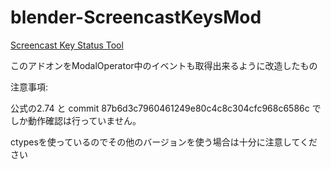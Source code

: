 # blender-ScreencastKeysMod

[Screencast Key Status Tool](http://wiki.blender.org/index.php/Extensions:2.6/Py/Scripts/3D_interaction/Screencast_Key_Status_Tool "Screencast Key Status Tool")

このアドオンをModalOperator中のイベントも取得出来るように改造したもの

注意事項:

公式の2.74 と commit 87b6d3c7960461249e80c4c8c304cfc968c6586c でしか動作確認は行っていません。

ctypesを使っているのでその他のバージョンを使う場合は十分に注意してください